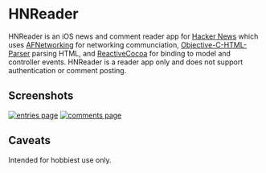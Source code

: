 HNReader
===

HNReader is an iOS news and comment reader app for [Hacker News](http://news.ycombinator.com/) which uses [AFNetworking](https://github.com/gowalla/AFNetworking) for networking communciation, [Objective-C-HTML-Parser](https://github.com/zootreeves/Objective-C-HMTL-Parser) parsing HTML, and [ReactiveCocoa](https://github.com/ReactiveCocoa/ReactiveCocoa) for binding to model and controller events.  HNReader is a reader app only and does not support authentication or comment posting.

Screenshots
-------------

[![entries page](http://i.imgur.com/q7O88LZ.png)](http://i.imgur.com/q7O88LZ.png)
[![comments page](http://i.imgur.com/sMvUolC.png)](http://i.imgur.com/sMvUolC.png)

Caveats
-----
Intended for hobbiest use only.